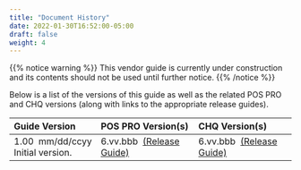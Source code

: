 ```yaml
---
title: "Document History"
date: 2022-01-30T16:52:00-05:00
draft: false
weight: 4
---
```


{{% notice warning %}}
This vendor guide is currently under construction and its contents should not be used until further notice.
{{% /notice %}}

Below is a list of the versions of this guide as well as the related POS PRO and CHQ versions (along with links to the appropriate release guides).

Guide Version | POS PRO Version(s) | CHQ Version(s) |
:--- | :--- | :--- |
1.00&nbsp;&nbsp;mm/dd/ccyy<br>Initial version. | 6.vv.bbb&nbsp;&nbsp;[(Release Guide)](https://twdocs.netlify.app/userdoc/pos/reguides/6.43_mobile_rel_guide) | 6.vv.bbb&nbsp;&nbsp;[(Release Guide)](https://twdocs.netlify.app/userdoc/chq/relguides/6.43_chq_relguide) |
